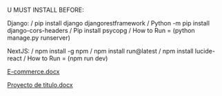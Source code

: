 U MUST INSTALL BEFORE:

Django: / pip install django djangorestframework / Python -m pip install django-cors-headers / Pip install psycopg / How to Run = (python manage.py runserver)

NextJS: / npm install -g npm / npm install run@latest / npm install lucide-react / How to Run = (npm run dev)

[E-commerce.docx](https://github.com/user-attachments/files/17440398/E-commerce.docx)

[Proyecto de titulo.docx](https://github.com/user-attachments/files/17440397/Proyecto.de.titulo.docx)
